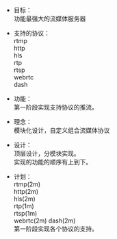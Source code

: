 * 目标：  
    功能最强大的流媒体服务器

* 支持的协议：  
    rtmp  
    http  
    hls  
    rtp  
    rtsp  
    webrtc  
    dash  

* 功能：  
    第一阶段实现支持协议的推流。

* 理念：  
    模块化设计，自定义组合流媒体协议  

* 设计：  
    顶层设计，分模块实现。  
    实现的功能的顺序有上到下。  
    
* 计划：  
    rtmp(2m)  
    http(2m)  
    hls(2m)  
    rtp(1m)  
    rtsp(1m)  
    webrtc(2m) 
    dash(2m)  
    第一阶段实现各个协议的支持。